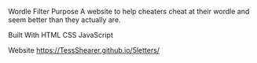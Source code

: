 Wordle Filter
Purpose
A website to help cheaters cheat at their wordle and seem better than they actually are.

Built With
HTML
CSS
JavaScript

Website
https://TessShearer.github.io/5letters/
